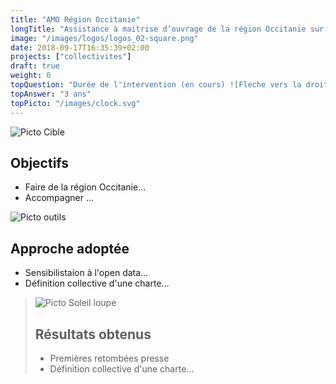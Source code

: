 ```yaml
---
title: "AMO Région Occitanie"
longTitle: "Assistance à maitrise d’ouvrage de la région Occitanie sur l’ouverture des données et l'animation territoriale de l'open data."
image: "/images/logos/logos_02-square.png"
date: 2018-09-17T16:35:39+02:00
projects: ["collectivites"]
draft: true
weight: 0
topQuestion: "Durée de l'intervention (en cours) ![Fleche vers la droite](/images/white-dotted-arrow.svg)"
topAnswer: "3 ans"
topPicto: "/images/clock.svg"
---
```


![Picto Cible](/images/target.svg)
## Objectifs

- Faire de la région Occitanie…
- Accompagner …

![Picto outils](/images/tools.svg)
## Approche adoptée

- Sensibilistaion à l'open data…
- Définition collective d'une charte…

> ![Picto Soleil loupe](/images/search-sun.svg)
> ## Résultats obtenus
> 
> - Premières retombées presse
> - Définition collective d'une charte…
